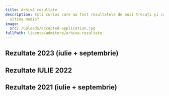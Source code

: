 ```yaml
---
title: Arhivă rezultate
description: Ești curios care au fost rezultatele de anii trecuți și care a fost
  ultima medie?
image:
  src: /uploads/accepted-application.jpg
fullPath: licenta/admitere/arhiva-rezultate
---
```

<Block color="yellow">

## Rezultate 2023 (iulie + septembrie)

<Attachment label="Rezultatele finale, dar și pe runde ale admiterii din iulie-septembrie 2023 - specializarea INFO" internal="licenta/admitere/arhiva-rezultate/rezultate-admitere-sectiunea-10l-si-12l-iulie-2023"></Attachment>

<Attachment label="Rezultatele finale și pe runde ale admiterii din iulie 2023 - 6L - CTI, CTI-en și IS" internal="licenta/admitere/arhiva-rezultate/rezultate-admitere-sectiunea-6l-iulie-2023"></Attachment>

## Rezultate IULIE 2022

<Attachment label="Rezultatele finale, dar și pe runde ale admiterii din iulie 2022 - specializarea INFO" internal="licenta/admitere/arhiva-rezultate/rezultate-admitere-informatica-2022"></Attachment>

<Attachment label="Rezultatele finale și pe runde ale admiterii din iulie 2022 - 6L - CTI, CTI-en și IS" internal="licenta/admitere/arhiva-rezultate/rezultate-admitere-2022"></Attachment>

## Rezultate 2021 (iulie + septembrie)

<Attachment label="Click aici pentru a afla ultimele medii de la admiterea din iulie 2021!" internal="licenta/admitere/arhiva-rezultate/rezultate"></Attachment>

<Attachment label="Admiterea din toamna lui 2021 s-a realizat doar pentru a ocupa locurile libere de la informatică, iar mediile cu care s-a intrat sunt aici." internal="licenta/admitere/arhiva-rezultate/rezultate-finale"></Attachment>

</Block>
